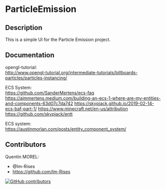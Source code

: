 # ParticleEmission

## Description

This is a simple UI for the Particle Emission project.

## Documentation

opengl-tutorial:  
<http://www.opengl-tutorial.org/intermediate-tutorials/billboards-particles/particles-instancing/>

ECS System:  
<https://github.com/SanderMertens/ecs-faq>  
<https://ajmmertens.medium.com/building-an-ecs-1-where-are-my-entities-and-components-63d07c7da742>
<https://skypjack.github.io/2019-02-14-ecs-baf-part-1/>
<https://www.minecraft.net/en-us/attribution>
<https://github.com/skypjack/entt>

ECS system:  
<https://austinmorlan.com/posts/entity_component_system/>

## Contributors

Quentin MOREL:

- @Im-Rises
- <https://github.com/Im-Rises>

[![GitHub contributors](https://contrib.rocks/image?repo=Im-Rises/ParticleEmission)](https://github.com/Im-Rises/ParticleEmission/graphs/contributors)
